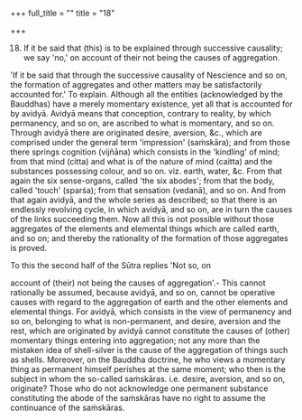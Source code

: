 +++
full_title = ""
title = "18"

+++


18. If it be said that (this) is to be explained through successive causality; we say 'no,' on account of their not being the causes of aggregation.

'If it be said that through the successive causality of Nescience and so on, the formation of aggregates and other matters may be satisfactorily accounted for.' To explain. Although all the entities (acknowledged by the Bauddhas) have a merely momentary existence, yet all that is accounted for by avidyā. Avidyā means that conception, contrary to reality, by which permanency, and so on, are ascribed to what is momentary, and so on. Through avidyā there are originated desire, aversion, &c., which are comprised under the general term 'impression' (saṁskāra); and from those there springs cognition (vijñāna) which consists in the 'kindling' of mind; from that mind (citta) and what is of the nature of mind (caitta) and the substances possessing colour, and so on. viz. earth, water, &c. From that again the six sense-organs, called 'the six abodes'; from that the body, called 'touch' (sparśa); from that sensation (vedanā), and so on. And from that again avidyā, and the whole series as described; so that there is an endlessly revolving cycle, in which avidyā, and so on, are in turn the causes of the links succeeding them. Now all this is not possible without those aggregates of the elements and elemental things which are called earth, and so on; and thereby the rationality of the formation of those aggregates is proved.

To this the second half of the Sūtra replies 'Not so, on

account of (their) not being the causes of aggregation'.- This cannot rationally be assumed, because avidyā, and so on, cannot be operative causes with regard to the aggregation of earth and the other elements and elemental things. For avidyā, which consists in the view of permanency and so on, belonging to what is non-permanent, and desire, aversion and the rest, which are originated by avidyā cannot constitute the causes of (other) momentary things entering into aggregation; not any more than the mistaken idea of shell-silver is the cause of the aggregation of things such as shells. Moreover, on the Bauddha doctrine, he who views a momentary thing as permanent himself perishes at the same moment; who then is the subject in whom the so-called saṁskāras. i.e. desire, aversion, and so on, originate? Those who do not acknowledge one permanent substance constituting the abode of the saṁskāras have no right to assume the continuance of the saṁskāras.

